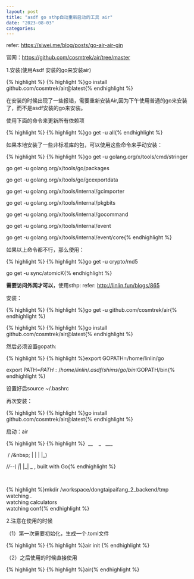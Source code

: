 ```yaml
---
layout: post
title: "asdf go sthp自动重新启动的工具 air"
date: "2023-08-03"
categories: 
---
```

<p>refer: <a href="https://siwei.me/blog/posts/go-air-air-gin">https://siwei.me/blog/posts/go-air-air-gin</a></p>

<p>官网：<a href="https://github.com/cosmtrek/air/tree/master">https://github.com/cosmtrek/air/tree/master</a></p>

<p>1.安装(使用Asdf 安装的go来安装air)</p>

{% highlight %}
{% highlight %}go install github.com/cosmtrek/air@latest{% endhighlight %}

<p>在安装的时候出现了一些报错，需要重新安装Air,因为下午使用普通的go来安装了，而不是asdf安装的go来安装。</p>

<p>使用下面的命令来更新所有依赖项</p>

{% highlight %}
{% highlight %}go get -u all{% endhighlight %}

<p>如果本地安装了一些非标准库的包，可以使用这些命令来手动安装：</p>

{% highlight %}
{% highlight %}go get -u golang.org/x/tools/cmd/stringer

go get -u golang.org/x/tools/go/packages

go get -u golang.org/x/tools/go/gcexportdata

go get -u golang.org/x/tools/internal/gcimporter

go get -u golang.org/x/tools/internal/pkgbits

go get -u golang.org/x/tools/internal/gocommand

go get -u golang.org/x/tools/internal/event

go get -u golang.org/x/tools/internal/event/core{% endhighlight %}

<p>如果以上命令都不行，那么使用：</p>

{% highlight %}
{% highlight %}go get -u crypto/md5

go get -u sync/atomicK{% endhighlight %}

<p><strong>需要访问外网才可以</strong>，使用sthp: refer: <a href="http://linlin.fun/blogs/865">http://linlin.fun/blogs/865</a></p>

<p>安装：</p>

{% highlight %}
{% highlight %}go get -u github.com/cosmtrek/air{% endhighlight %}

{% highlight %}
{% highlight %}go install github.com/cosmtrek/air@latest{% endhighlight %}

<p>然后必须设置gopath:</p>

{% highlight %}
{% highlight %}export GOPATH=/home/linlin/go

export PATH=$PATH:/home/linlin/.asdf/shims/go/bin:$GOPATH/bin{% endhighlight %}

<p>设置好后source ~/.bashrc</p>

<p>再次安装：</p>

{% highlight %}
{% highlight %}go install github.com/cosmtrek/air@latest{% endhighlight %}

<p>启动：air</p>

{% highlight %}
{% highlight %}&nbsp; __&nbsp;&nbsp;&nbsp; _&nbsp;&nbsp; ___ &nbsp;

&nbsp;/ /\&nbsp; | | | |_)

/_/--\ |_| |_| \_ , built with Go{% endhighlight %}

<p>&nbsp;</p>

<p>{% highlight %}mkdir /workspace/dongtaipaifang_2_backend/tmp<br />
watching .<br />
watching calculators<br />
watching conf{% endhighlight %}</p>

<p>2.注意在使用的时候</p>

<p>（1）第一次需要初始化，生成一个.toml文件</p>

{% highlight %}
{% highlight %}air init&nbsp;{% endhighlight %}

<p>（2）之后使用的时候直接使用</p>

{% highlight %}
{% highlight %}air{% endhighlight %}

<p>&nbsp;</p>

